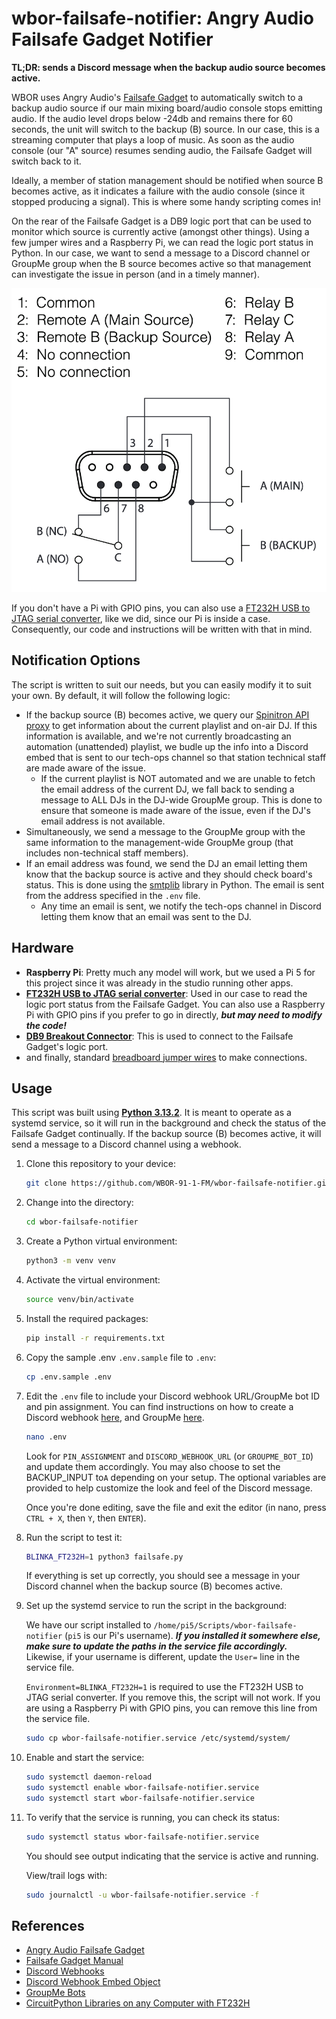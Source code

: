 # wbor-failsafe-notifier: Angry Audio Failsafe Gadget Notifier

**TL;DR: sends a Discord message when the backup audio source becomes active.**

WBOR uses Angry Audio's [Failsafe Gadget](https://angryaudio.com/failsafegadget/) to automatically switch to a backup audio source if our main mixing board/audio console stops emitting audio. If the audio level drops below -24db and remains there for 60 seconds, the unit will switch to the backup (B) source. In our case, this is a streaming computer that plays a loop of music. As soon as the audio console (our "A" source) resumes sending audio, the Failsafe Gadget will switch back to it.

Ideally, a member of station management should be notified when source B becomes active, as it indicates a failure with the audio console (since it stopped producing a signal). This is where some handy scripting comes in!

On the rear of the Failsafe Gadget is a DB9 logic port that can be used to monitor which source is currently active (amongst other things). Using a few jumper wires and a Raspberry Pi, we can read the logic port status in Python. In our case, we want to send a message to a Discord channel or GroupMe group when the B source becomes active so that management can investigate the issue in person (and in a timely manner).

![Failsafe Gadget DB9 Pinout](/images/aa-pinout.png)

If you don't have a Pi with GPIO pins, you can also use a [FT232H USB to JTAG serial converter](https://amazon.com/dp/B09XTF7C1P), like we did, since our Pi is inside a case. Consequently, our code and instructions will be written with that in mind.

## Notification Options

The script is written to suit our needs, but you can easily modify it to suit your own. By default, it will follow the following logic:

* If the backup source (B) becomes active, we query our [Spinitron API proxy](https://github.com/WBOR-91-1-FM/spinitron-proxy/) to get information about the current playlist and on-air DJ. If this information is available, and we're not currently broadcasting an automation (unattended) playlist, we budle up the info into a Discord embed that is sent to our tech-ops channel so that station technical staff are made aware of the issue.
  * If the current playlist is NOT automated and we are unable to fetch the email address of the current DJ, we fall back to sending a message to ALL DJs in the DJ-wide GroupMe group. This is done to ensure that someone is made aware of the issue, even if the DJ's email address is not available.
* Simultaneously, we send a message to the GroupMe group with the same information to the management-wide GroupMe group (that includes non-technical staff members).
* If an email address was found, we send the DJ an email letting them know that the backup source is active and they should check board's status. This is done using the [smtplib](https://docs.python.org/3/library/smtplib.html) library in Python. The email is sent from the address specified in the `.env` file.
  * Any time an email is sent, we notify the tech-ops channel in Discord letting them know that an email was sent to the DJ.

## Hardware

* **Raspberry Pi**: Pretty much any model will work, but we used a Pi 5 for this project since it was already in the studio running other apps.
* **[FT232H USB to JTAG serial converter](https://amazon.com/dp/B09XTF7C1P)**: Used in our case to read the logic port status from the Failsafe Gadget. You can also use a Raspberry Pi with GPIO pins if you prefer to go in directly, ***but may need to modify the code!***
* **[DB9 Breakout Connector](https://amazon.com/dp/B09L7JWNDQ)**: This is used to connect to the Failsafe Gadget's logic port.
* and finally, standard [breadboard jumper wires](https://amazon.com/dp/B07GD2BWPY) to make connections.

## Usage

This script was built using **[Python 3.13.2](https://www.python.org/downloads/)**. It is meant to operate as a systemd service, so it will run in the background and check the status of the Failsafe Gadget continually. If the backup source (B) becomes active, it will send a message to a Discord channel using a webhook.

1. Clone this repository to your device:

   ```bash
   git clone https://github.com/WBOR-91-1-FM/wbor-failsafe-notifier.git
   ```

2. Change into the directory:

   ```bash
   cd wbor-failsafe-notifier
   ```

3. Create a Python virtual environment:

   ```bash
   python3 -m venv venv
   ```

4. Activate the virtual environment:

   ```bash
   source venv/bin/activate
   ```

5. Install the required packages:

   ```bash
   pip install -r requirements.txt
   ```

6. Copy the sample .env `.env.sample` file to `.env`:

   ```bash
   cp .env.sample .env
   ```

7. Edit the `.env` file to include your Discord webhook URL/GroupMe bot ID and pin assignment. You can find instructions on how to create a Discord webhook [here](https://support.discord.com/hc/en-us/articles/228383668-Intro-to-Webhooks), and GroupMe [here](https://dev.groupme.com/bots/new).

    ```bash
    nano .env
    ```

    Look for `PIN_ASSIGNMENT` and `DISCORD_WEBHOOK_URL` (or `GROUPME_BOT_ID`) and update them accordingly. You may also choose to set the BACKUP_INPUT to`A` depending on your setup. The optional variables are provided to help customize the look and feel of the Discord message.

    Once you're done editing, save the file and exit the editor (in nano, press `CTRL + X`, then `Y`, then `ENTER`).

8. Run the script to test it:

   ```bash
   BLINKA_FT232H=1 python3 failsafe.py
   ```

   If everything is set up correctly, you should see a message in your Discord channel when the backup source (B) becomes active.

9. Set up the systemd service to run the script in the background:

    We have our script installed to `/home/pi5/Scripts/wbor-failsafe-notifier` (`pi5` is our Pi's username). ***If you installed it somewhere else, make sure to update the paths in the service file accordingly.*** Likewise, if your username is different, update the `User=` line in the service file.

    `Environment=BLINKA_FT232H=1` is required to use the FT232H USB to JTAG serial converter. If you remove this, the script will not work. If you are using a Raspberry Pi with GPIO pins, you can remove this line from the service file.

   ```bash
   sudo cp wbor-failsafe-notifier.service /etc/systemd/system/
   ```

10. Enable and start the service:

    ```bash
    sudo systemctl daemon-reload
    sudo systemctl enable wbor-failsafe-notifier.service
    sudo systemctl start wbor-failsafe-notifier.service
    ```

11. To verify that the service is running, you can check its status:

    ```bash
    sudo systemctl status wbor-failsafe-notifier.service
    ```

    You should see output indicating that the service is active and running.

    View/trail logs with:

    ```bash
    sudo journalctl -u wbor-failsafe-notifier.service -f
    ```

## References

* [Angry Audio Failsafe Gadget](https://angryaudio.com/failsafegadget/)
* [Failsafe Gadget Manual](https://angryaudio.com/wp-content/uploads/2022/08/AA_FailsafeGadgetUserGuide_2208031.pdf)
* [Discord Webhooks](https://support.discord.com/hc/en-us/articles/228383668-Intro-to-Webhooks)
* [Discord Webhook Embed Object](https://discord.com/developers/docs/resources/message#embed-object)
* [GroupMe Bots](https://dev.groupme.com/bots/new)
* [CircuitPython Libraries on any Computer with FT232H](https://learn.adafruit.com/circuitpython-on-any-computer-with-ft232h/)
